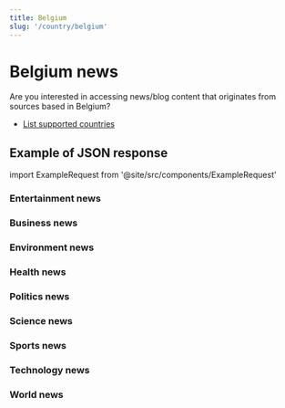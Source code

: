 ```yaml
---
title: Belgium
slug: '/country/belgium'
---
```


# Belgium news

Are you interested in accessing news/blog content that originates from sources based in Belgium?

- [List supported countries](/get-articles/countries)

## Example of JSON response

import ExampleRequest from '@site/src/components/ExampleRequest'

### Entertainment news
<ExampleRequest url="https://api.apitube.io/v1/news/articles?limit=2&category=news/Arts_and_Entertainment&language=be"></ExampleRequest>

### Business news
<ExampleRequest url="https://api.apitube.io/v1/news/articles?limit=2&category=news/Business&language=be"></ExampleRequest>

### Environment news
<ExampleRequest url="https://api.apitube.io/v1/news/articles?limit=2&category=news/Environment&language=be"></ExampleRequest>

### Health news
<ExampleRequest url="https://api.apitube.io/v1/news/articles?limit=2&category=news/Health&language=be"></ExampleRequest>

### Politics news
<ExampleRequest url="https://api.apitube.io/v1/news/articles?limit=2&category=news/Politics&language=be"></ExampleRequest>

### Science news
<ExampleRequest url="https://api.apitube.io/v1/news/articles?limit=2&category=news/Science&language=be"></ExampleRequest>

### Sports news
<ExampleRequest url="https://api.apitube.io/v1/news/articles?limit=2&category=news/Sports&language=be"></ExampleRequest>

### Technology news
<ExampleRequest url="https://api.apitube.io/v1/news/articles?limit=2&category=news/Technology&language=be"></ExampleRequest>

### World news
<ExampleRequest url="https://api.apitube.io/v1/news/articles?limit=2&category=news/World&language=be"></ExampleRequest>

